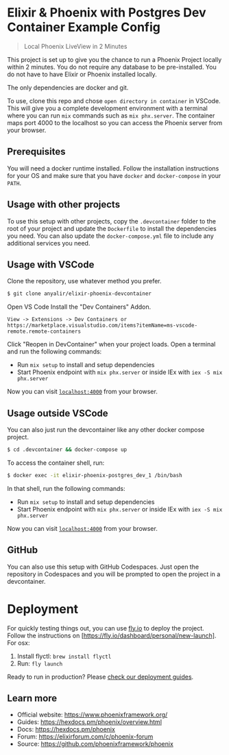 # Elixir & Phoenix with Postgres Dev Container Example Config

> Local Phoenix LiveView in 2 Minutes

This project is set up to give you the chance to run a Phoenix Project locally within 2 minutes.
You do not require any database to be pre-installed. You do not have to have Elixir or Phoenix installed locally.

The only dependencies are docker and git. 

To use, clone this repo and chose `open directory in container` in VSCode. This will give you a complete development environment with a terminal where you can run `mix` commands such as `mix phx.server`.
The container maps port 4000 to the localhost so you can access the Phoenix server from your browser.

## Prerequisites
You will need a docker runtime installed. Follow the installation instructions for your OS and make sure that you have `docker` and `docker-compose` in your `PATH`.

## Usage with other projects
To use this setup with other projects, copy the `.devcontainer` folder to the root of your project and update the `Dockerfile` to install the dependencies you need. You can also update the `docker-compose.yml` file to include any additional services you need.

## Usage with VSCode 

Clone the repository, use whatever method you prefer.
```bash
$ git clone anyalir/elixir-phoenix-devcontainer

```

Open VS Code
Install the "Dev Containers" Addon. 

```
View -> Extensions -> Dev Containers or https://marketplace.visualstudio.com/items?itemName=ms-vscode-remote.remote-containers
```

Click "Reopen in DevContainer" when your project loads.
Open a terminal and run the following commands:
  * Run `mix setup` to install and setup dependencies
  * Start Phoenix endpoint with `mix phx.server` or inside IEx with `iex -S mix phx.server`

Now you can visit [`localhost:4000`](http://localhost:4000) from your browser.

## Usage outside VSCode
You can also just run the devcontainer like any other docker compose project.

```bash
$ cd .devcontainer && docker-compose up
```

To access the container shell, run:

```bash
$ docker exec -it elixir-phoenix-postgres_dev_1 /bin/bash
```
In that shell, run the following commands:
  * Run `mix setup` to install and setup dependencies
  * Start Phoenix endpoint with `mix phx.server` or inside IEx with `iex -S mix phx.server`

Now you can visit [`localhost:4000`](http://localhost:4000) from your browser.

## GitHub 
You can also use this setup with GitHub Codespaces. Just open the repository in Codespaces and you will be prompted to open the project in a devcontainer.

# Deployment

For quickly testing things out, you can use [fly.io](https://fly.io) to deploy the project. Follow the instructions on [https://fly.io/dashboard/personal/new-launch]. 
For osx:

1. Install flyctl: `brew install flyctl`
2. Run: `fly launch`


Ready to run in production? Please [check our deployment guides](https://hexdocs.pm/phoenix/deployment.html).


## Learn more

  * Official website: https://www.phoenixframework.org/
  * Guides: https://hexdocs.pm/phoenix/overview.html
  * Docs: https://hexdocs.pm/phoenix
  * Forum: https://elixirforum.com/c/phoenix-forum
  * Source: https://github.com/phoenixframework/phoenix
